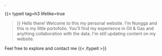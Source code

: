.

{{< typeit 
  tag=h3
  lifelike=true
>}}
Hello there! Welcome to this my personal website. I'm Nungga and this is my little portofolio. You'll find my experience in  Oil & Gas and anything collaboration with the data. I'm still updating content on my website. 

Feel free to explore and contact me
{{< /typeit >}}
